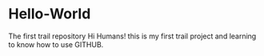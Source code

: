 # Hello-World
The first trail repository
Hi Humans!
this is my first trail project and learning to know how to use GITHUB.
